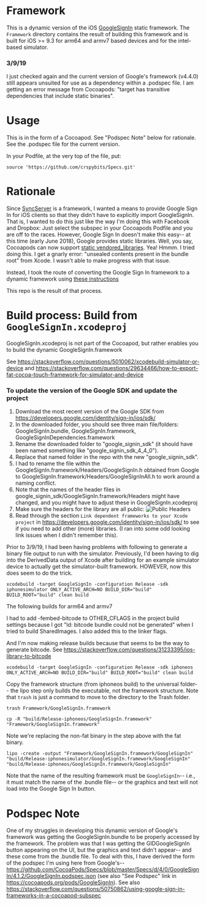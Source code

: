 # Framework

This is a dynamic version of the iOS [GoogleSignIn](https://developers.google.com/identity/sign-in/ios/sdk/) static framework. The `Framework` directory contains the result of building this framework and is built for iOS >= 9.3 for arm64 and armv7 based devices and for the intel-based simulator.

### 3/9/19

I just checked again and the current version of Google's framework (v4.4.0) still appears unsuited for use as a dependency within a .podspec file. I am getting an error message from Cocoapods: "target has transitive dependencies that include static binaries".

# Usage

This is in the form of a Cocoapod. See "Podspec Note" below for rationale. See the .podspec file for the current version.

In your Podfile, at the very top of the file, put:

```source 'https://github.com/crspybits/Specs.git'```

# Rationale

Since [SyncServer](https://github.com/crspybits/SyncServer-iOSClient) is a framework, I wanted a means to provide Google Sign In for iOS clients so that they didn't have to explicitly import GoogleSignIn. That is, I wanted to do this just like the way I'm doing this with Facebook and Dropbox: Just select the subspec in your Cocoapods Podfile and you are off to the races. However, Google Sign In doesn't make this easy-- at this time (early June 2018), Google provides static libraries. Well, you say, Cocoapods can now support [static vendored_libraries](https://guides.cocoapods.org/syntax/podspec.html#static_framework). Yea! Hmmm. I tried doing this. I get a gnarly error: "unsealed contents present in the bundle root" from Xcode. I wasn't able to make progress with that issue.

Instead, I took the route of converting the Google Sign In framework to a dynamic framework using [these instructions](https://pewpewthespells.com/blog/convert_static_to_dynamic.html)

This repo is the result of that process.

# Build process: Build from `GoogleSignIn.xcodeproj`

GoogleSignIn.xcodeproj is not part of the Cocoapod, but rather enables you to build the dynamic GoogleSignIn.framework

See https://stackoverflow.com/questions/5010062/xcodebuild-simulator-or-device and https://stackoverflow.com/questions/29634466/how-to-export-fat-cocoa-touch-framework-for-simulator-and-device

### To update the version of the Google SDK and update the project

1) Download the most recent version of the Google SDK from https://developers.google.com/identity/sign-in/ios/sdk/
2) In the downloaded folder, you should see three main file/folders: GoogleSignIn.bundle, GoogleSignIn.framework, GoogleSignInDependencies.framework
3) Rename the downloaded folder to "google_signin_sdk" (it should have been named something like "google_signin_sdk_4_4_0").
4) Replace that named folder in the repo with the new "google_signin_sdk".
5) I had to rename the file within the GoogleSignIn.framework/Headers/GoogleSignIn.h  obtained from Google to GoogleSignIn.framework/Headers/GoogleSignInAll.h to work around a naming conflict.
6) Note that the names of the header files in google_signin_sdk/GoogleSignIn.framework/Headers might have changed, and you might have to adjust these in GoogleSignIn.xcodeproj
7) Make sure the headers for the library are all public:
![Public Headers](./docs/publicHeaders.png)
8) Read through the section `Link dependent frameworks to your Xcode project` in https://developers.google.com/identity/sign-in/ios/sdk/ to see if you need to add other (more) libraries. (I ran into some odd looking link issues when I didn't remember this).

Prior to 3/9/19, I had been having problems with following to generate a binary file output to run with the simulator. Previously, I'd been having to dig into the DerivedData output of Xcode after building for an example simulator device to actually get the simulator-built framework. HOWEVER, now this does seem to do the trick.

```
xcodebuild -target GoogleSignIn -configuration Release -sdk iphonesimulator ONLY_ACTIVE_ARCH=NO BUILD_DIR="build" BUILD_ROOT="build" clean build
```

The following builds for arm64 and armv7

I had to add -fembed-bitcode to OTHER_CFLAGS in the project build settings because I got "ld: bitcode bundle could not be generated" when I tried to build SharedImages. I also added this to the linker flags.

And I'm now making release builds because that seems to be the way to generate bitcode. See https://stackoverflow.com/questions/31233395/ios-library-to-bitcode

```
xcodebuild -target GoogleSignIn -configuration Release -sdk iphoneos ONLY_ACTIVE_ARCH=NO BUILD_DIR="build" BUILD_ROOT="build" clean build
```

Copy the framework structure (from iphoneos build) to the universal folder-- the lipo step only builds the executable, not the framework structure. Note that `trash` is just a command to move to the directory to the Trash folder.

```
trash Framework/GoogleSignIn.framework

cp -R "build/Release-iphoneos/GoogleSignIn.framework" "Framework/GoogleSignIn.framework"
```

Note we're replacing the non-fat binary in the step above with the fat binary.

```
lipo -create -output "Framework/GoogleSignIn.framework/GoogleSignIn" "build/Release-iphonesimulator/GoogleSignIn.framework/GoogleSignIn" "build/Release-iphoneos/GoogleSignIn.framework/GoogleSignIn"
```

Note that the name of the resulting framework must be `GoogleSignIn`-- i.e., it must match the name of the .bundle file-- or the graphics and text will not load into the Google Sign In button.

# Podspec Note

One of my struggles in developing this dynamic version of Google's framework was getting the GoogleSignIn.bundle to be properly accessed by the framework. The problem was that I was getting the GIDGoogleSignIn button appearing on the UI, but the graphics and text didn't appear-- and these come from the .bundle file. To deal with this, I have derived the form of the podspec I'm using here from Google's-- https://github.com/CocoaPods/Specs/blob/master/Specs/d/4/0/GoogleSignIn/4.1.2/GoogleSignIn.podspec.json (see also "See Podspec" link in https://cocoapods.org/pods/GoogleSignIn). See also https://stackoverflow.com/questions/50750862/using-google-sign-in-frameworks-in-a-cocoapod-subspec
